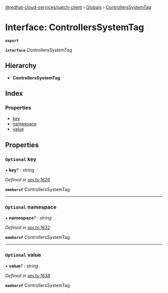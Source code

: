 [@redhat-cloud-services/patch-client](../README.md) › [Globals](../globals.md) › [ControllersSystemTag](controllerssystemtag.md)

# Interface: ControllersSystemTag

**`export`** 

**`interface`** ControllersSystemTag

## Hierarchy

* **ControllersSystemTag**

## Index

### Properties

* [key](controllerssystemtag.md#optional-key)
* [namespace](controllerssystemtag.md#optional-namespace)
* [value](controllerssystemtag.md#optional-value)

## Properties

### `Optional` key

• **key**? : *string*

*Defined in [api.ts:1626](https://github.com/RedHatInsights/javascript-clients/blob/669b7c5/packages/patch/api.ts#L1626)*

**`memberof`** ControllersSystemTag

___

### `Optional` namespace

• **namespace**? : *string*

*Defined in [api.ts:1632](https://github.com/RedHatInsights/javascript-clients/blob/669b7c5/packages/patch/api.ts#L1632)*

**`memberof`** ControllersSystemTag

___

### `Optional` value

• **value**? : *string*

*Defined in [api.ts:1638](https://github.com/RedHatInsights/javascript-clients/blob/669b7c5/packages/patch/api.ts#L1638)*

**`memberof`** ControllersSystemTag
